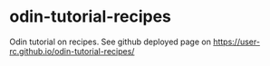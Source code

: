 # odin-tutorial-recipes
Odin tutorial on recipes.
See github deployed page on https://user-rc.github.io/odin-tutorial-recipes/

